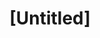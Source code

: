 ---
pid: rs238
title: "[Untitled]"
location_transcription: 
coordinates: "[-75.171912, 39.949329]"
zipcode: 
gen_neighborhood: 
neighborhood: 
outside_phl: 
age: 
age_range: 
instagram: 
image_file_name: rs_238.jpg
proposal_transcription: 'Kurt Cobain is #1. Smells Like Teen Spirit!'
topic: Person,Music
topic_summary: 0, 0
type: Other No Form
keywords_other: 
credit: 
image_labels: 
twitter: 
facebook: 
permalink: "/monuments/rs238/"
layout: item-page
---